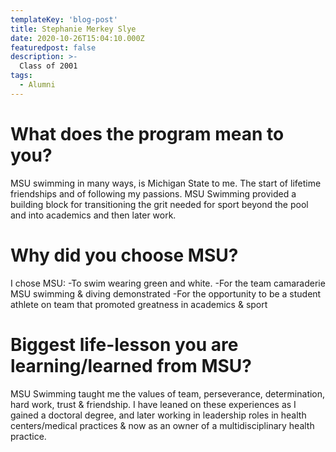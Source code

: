 ```yaml
---
templateKey: 'blog-post'
title: Stephanie Merkey Slye
date: 2020-10-26T15:04:10.000Z
featuredpost: false
description: >-
  Class of 2001
tags:
  - Alumni
---
```


# What does the program mean to you?
MSU swimming in many ways, is Michigan State to me. The start of lifetime friendships and of following my passions. MSU Swimming provided a building block for transitioning the grit needed for sport beyond the pool and into academics and then later work. 


# Why did you choose MSU?
I chose MSU:
-To swim wearing green and white.
-For the team camaraderie MSU swimming & diving demonstrated
-For the opportunity to be a student athlete on team that promoted greatness in academics & sport

# Biggest life-lesson you are learning/learned from MSU?

MSU Swimming taught me the values of team, perseverance, determination, hard work, trust & friendship. I have leaned on these experiences as I gained a doctoral degree, and later working in leadership roles in health centers/medical practices & now as an owner of a multidisciplinary health practice. 
